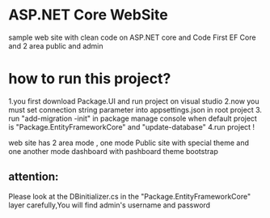 # ASP.NET Core WebSite
sample web site with clean code on ASP.NET core and Code First EF Core and 2 area public and admin

# how to run this project?


1.you first download Package.UI and run project on visual studio 
2.now you must set connection string parameter into appsettings.json in root project
3. run "add-migration -init" in package manage console when  default project is "Package.EntityFrameworkCore" and "update-database"
4.run project !

web site has 2 area mode , one mode Public site with special theme and one another mode dashboard with pashboard theme bootstrap 



## attention:
Please look at the DBinitializer.cs in the "Package.EntityFrameworkCore" layer carefully,You will find admin's username and password
